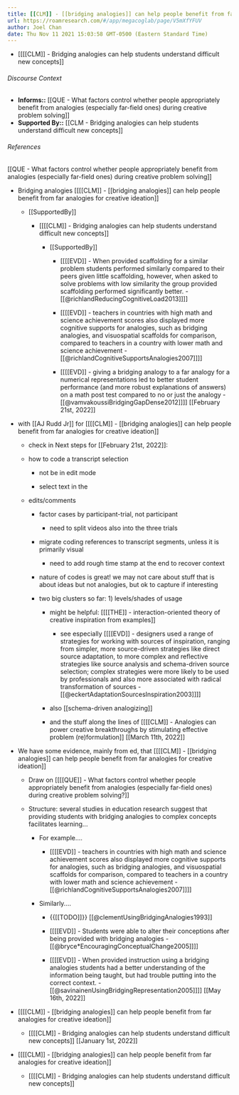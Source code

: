 ```yaml
---
title: [[CLM]] - [[bridging analogies]] can help people benefit from far analogies for creative ideation
url: https://roamresearch.com/#/app/megacoglab/page/V5mXfYFUV
author: Joel Chan
date: Thu Nov 11 2021 15:03:58 GMT-0500 (Eastern Standard Time)
---
```


- [[[[CLM]] - Bridging analogies can help students understand difficult new concepts]]

###### Discourse Context

- **Informs::** [[QUE - What factors control whether people appropriately benefit from analogies (especially far-field ones) during creative problem solving]]
- **Supported By::** [[CLM - Bridging analogies can help students understand difficult new concepts]]

###### References

[[QUE - What factors control whether people appropriately benefit from analogies (especially far-field ones) during creative problem solving]]

- Bridging analogies [[[[CLM]] - [[bridging analogies]] can help people benefit from far analogies for creative ideation]]

    - [[SupportedBy]]

        - [[[[CLM]] - Bridging analogies can help students understand difficult new concepts]]

            - [[SupportedBy]]

                - [[[[EVD]] - When provided scaffolding for a similar problem students performed similarly compared to their peers given little scaffolding, however, when asked to solve problems with low similarity the group provided scaffolding performed significantly better. - [[@richlandReducingCognitiveLoad2013]]]]

                - [[[[EVD]] - teachers in countries with high math and science achievement scores also displayed more cognitive supports for analogies, such as bridging analogies, and visuospatial scaffolds for comparison, compared to teachers in a country with lower math and science achievement - [[@richlandCognitiveSupportsAnalogies2007]]]]

                - [[[[EVD]] - giving a bridging analogy to a far analogy for a numerical representations led to better student performance (and more robust explanations of answers) on a math post test compared to no or just the analogy - [[@vamvakoussiBridgingGapDense2012]]]]
[[February 21st, 2022]]

- with [[AJ Rudd Jr]] for [[[[CLM]] - [[bridging analogies]] can help people benefit from far analogies for creative ideation]]

    - check in Next steps for [[February 21st, 2022]]:

    - how to code a transcript selection

        - not be in edit mode

        - select text in the

    - edits/comments

        - factor cases by participant-trial, not participant

            - need to split videos also into the three trials

        - migrate coding references to transcript segments, unless it is primarily visual

            - need to add rough time stamp at the end to recover context

        - nature of codes is great! we may not care about stuff that is about ideas but not analogies, but ok to capture if interesting

        - two big clusters so far: 1) levels/shades of usage

            - might be helpful: [[[[THE]] - interaction-oriented theory of creative inspiration from examples]]

                - see especially [[[[EVD]] - designers used a range of strategies for working with sources of inspiration, ranging from simpler, more source-driven strategies like direct source adaptation, to more complex and reflective strategies like source analysis and schema-driven source selection; complex strategies were more likely to be used by professionals and also more associated with radical transformation of sources - [[@eckertAdaptationSourcesInspiration2003]]]]

            - also [[schema-driven analogizing]]

            - and the stuff along the lines of [[[[CLM]] - Analogies can power creative breakthroughs by stimulating effective problem (re)formulation]]
[[March 11th, 2022]]

- We have some evidence, mainly from ed, that [[[[CLM]] - [[bridging analogies]] can help people benefit from far analogies for creative ideation]]

    - Draw on [[[[QUE]] - What factors control whether people appropriately benefit from analogies (especially far-field ones) during creative problem solving?]]

    - Structure: several studies in education research suggest that providing students with bridging analogies to complex concepts facilitates learning...

        - For example....

            - [[[[EVD]] - teachers in countries with high math and science achievement scores also displayed more cognitive supports for analogies, such as bridging analogies, and visuospatial scaffolds for comparison, compared to teachers in a country with lower math and science achievement - [[@richlandCognitiveSupportsAnalogies2007]]]]

        - Similarly....

            - {{[[TODO]]}} [[@clementUsingBridgingAnalogies1993]]

            - [[[[EVD]] - Students were able to alter their conceptions after being provided with bridging analogies - [[@bryce*EncouragingConceptualChange2005]]]]

            - [[[[EVD]] - When provided instruction using a bridging analogies students had a better understanding of the information being taught, but had trouble putting into the correct context. - [[@savinainenUsingBridgingRepresentation2005]]]]
[[May 16th, 2022]]

- [[[[CLM]] - [[bridging analogies]] can help people benefit from far analogies for creative ideation]]

    - [[[[CLM]] - Bridging analogies can help students understand difficult new concepts]]
[[January 1st, 2022]]

- [[[[CLM]] - [[bridging analogies]] can help people benefit from far analogies for creative ideation]]

    - [[[[CLM]] - Bridging analogies can help students understand difficult new concepts]]
